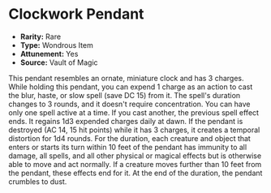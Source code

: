 # Clockwork Pendant

- **Rarity:** Rare
- **Type:** Wondrous Item
- **Attunement:** Yes
- **Source:** Vault of Magic

This pendant resembles an ornate, miniature clock and has 3 charges. While holding this pendant, you can expend 1 charge as an action to cast the blur, haste, or slow spell (save DC 15) from it. The spell's duration changes to 3 rounds, and it doesn't require concentration. You can have only one spell active at a time. If you cast another, the previous spell effect ends. It regains 1d3 expended charges daily at dawn. If the pendant is destroyed (AC 14, 15 hit points) while it has 3 charges, it creates a temporal distortion for 1d4 rounds. For the duration, each creature and object that enters or starts its turn within 10 feet of the pendant has immunity to all damage, all spells, and all other physical or magical effects but is otherwise able to move and act normally. If a creature moves further than 10 feet from the pendant, these effects end for it. At the end of the duration, the pendant crumbles to dust.
